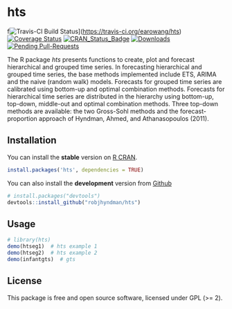 # hts
f![Travis-CI Build Status](https://travis-ci.org/earowang/hts.svg?branch=master)](https://travis-ci.org/earowang/hts)
[![Coverage Status](https://coveralls.io/repos/github/earowang/hts/badge.svg?branch=master)](https://coveralls.io/github/earowang/hts?branch=master)
[![CRAN_Status_Badge](http://www.r-pkg.org/badges/version/hts)](https://cran.r-project.org/package=hts)
[![Downloads](http://cranlogs.r-pkg.org/badges/hts)](https://cran.r-project.org/package=hts)
[![Pending Pull-Requests](http://githubbadges.herokuapp.com/earowang/hts/pulls.svg?style=flat)](https://github.com/earowang/hts/pulls)


The R package *hts* presents functions to create, plot and forecast hierarchical
and grouped time series. In forecasting hierarchical and grouped time series, the
base methods implemented include ETS, ARIMA and the naive (random walk) models.
Forecasts for grouped time series are calibrated using bottom-up and optimal
combination methods. Forecasts for hierarchical time series are distributed in
the hierarchy using bottom-up, top-down, middle-out and optimal combination
methods. Three top-down methods are available: the two Gross-Sohl methods and
the forecast-proportion approach of Hyndman, Ahmed, and Athanasopoulos (2011).

## Installation
You can install the **stable** version on
[R CRAN](https://cran.r-project.org/package=hts).

```r
install.packages('hts', dependencies = TRUE)
```

You can also install the **development** version from
[Github](https://github.com/robjhyndman/gts)

```r
# install.packages("devtools")
devtools::install_github("robjhyndman/hts")
```

## Usage

```r
# library(hts)
demo(htseg1)  # hts example 1
demo(htseg2)  # hts example 2
demo(infantgts)  # gts
```

## License

This package is free and open source software, licensed under GPL (>= 2).
